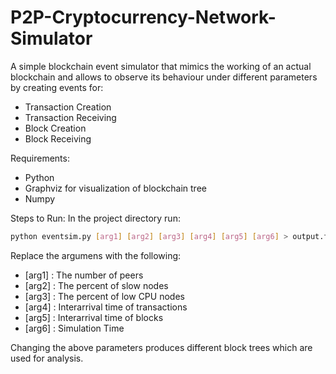 # P2P-Cryptocurrency-Network-Simulator
A simple blockchain event simulator that mimics the working of an actual blockchain and allows to observe its behaviour under different parameters by creating events for:
- Transaction Creation
- Transaction Receiving
- Block Creation
- Block Receiving

Requirements:
- Python
- Graphviz for visualization of blockchain tree
- Numpy

Steps to Run:
In the project directory run:
```sh
python eventsim.py [arg1] [arg2] [arg3] [arg4] [arg5] [arg6] > output.txt
```
Replace the argumens with the following:
- [arg1] : The number of peers
- [arg2] : The percent of slow nodes
- [arg3] : The percent of low CPU nodes
- [arg4] : Interarrival time of transactions
- [arg5] : Interarrival time of blocks
- [arg6] : Simulation Time

Changing the above parameters produces different block trees which are used for analysis.
